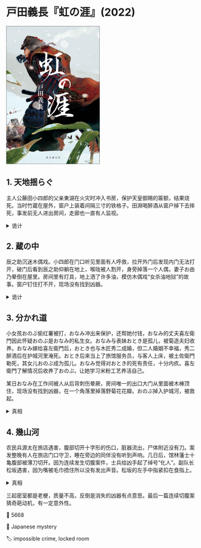 # 戸田義長『虹の涯』(2022)

<img src=images/2022_cover.jpg width=250/>

## 1. 天地揺らぐ

主人公藤田小四郎的父亲東湖在火灾时冲入书房，保护天皇御赐的匾额，结果烧死。当时竹蔵在屋外，窗户上装着间隔三寸的铁格子。田淵喝醉酒从窗户掉下去摔死，事发前无人进出房间，走廊也一直有人监视。

<details><summary>诡计</summary>
<img src=images/2022_fork.jpg width=100/>

竹蔵用Y形叉子（如图）从窗户格子伸进去，把東湖固定在墙上。東湖手里拿着牌匾，宁死不肯把它放在地上的火灾灰烬中，因为没法腾出手而被活活烧死。田淵从窗户探出身子拿外面叵罗里的食物，竿子弯曲将其拽下来摔死。
</details>

## 2. 蔵の中

辰之助沉迷木偶戏。小四郎在门口听见里面有人呼救，拉开外门后发现内门无法打开，破门后看到辰之助仰躺在地上，喉咙被人割开，身旁掉落一个人偶，妻子お由乃晕倒在屋里。房间里有灯具，地上洒了许多油，模仿木偶戏“女杀油地狱”的故事。窗户钉住打不开，现场没有找到凶器。

<details><summary>诡计</summary>
清兵衛通知秋山说小四郎要来矢田村 秋山于是计划陷害小四郎
清兵衛骗辰之助表演木偶戏，趁其不备将其割喉。お由乃把尸体搬到门口，顶住内门，打翻油桶是为了方便移动尸体。凶器是一把金刚石小刀，藏在灯油盘的油中，因为和油的折射率相同，所以没有反射，从外侧看不见。洒油的另一个目的是为了转移对灯油盘的注意力。
</details>

## 3. 分かれ道

小女孩おのぶ偷红薯被打，おなみ冲出来保护，还帮她付钱，おなみ的丈夫喜左衛門因此怀疑おのぶ是おなみ的私生女。おなみ与表妹おとき是孤儿，被菊造夫妇收养。おなみ嫁给喜左衛門后，おとき也与木匠秀二成婚，但二人婚姻不幸福，秀二醉酒后在护城河里淹死。おとき后来当上了旅馆服务员，与客人上床，被土佐衛門勒死，其女儿おのぶ成为孤儿。おなみ觉得对おとき的死有责任，十分内疚。喜左衛門了解情况后收养了おのぶ，让她学习米粉工艺养活自己。

某日おなみ在工作间被人从后背刺伤晕厥，房间唯一的出口大门从里面被木棒顶住，现场没有找到凶器，在一个角落里掉落野菊花花瓣。おのぶ掉入护城河，被救起。

<details><summary>真相</summary>
おのぶ住所有菊花，粘在她身上。おのぶ用米粉做了十二生肖蛇的工艺品，拿给おなみ看，おなみ给出批评，说她要更加努力才能被收养，二人由此发生口角。おのぶ用工艺品刺伤，おなみ为了保护おのぶ让她快走，并且不要告诉别人自己来过。おなみ烧掉米粉凶器，从内侧锁门后晕倒。
</details>

## 4. 幾山河

农民兵源太在旅店遇害，腹部切开十字形的伤口，脏器流出，尸体附近没有刀。案发整晚有人在旅店门口守卫，睡在旁边的同伴没有听到声响。几日后，馆林藩士十亀腹部被薄刀切开。因为连续发生切腹案件，士兵给凶手起了绰号“化人”。副队长松坂遇害，因为嘴被毛巾捂住所以没有发出声音。松坂的左手中指紧扣在食指上。

<details><summary>真相</summary>
穂継是“化人”，切开尸体肚子是为了学习西医解剖。前二人是死后解剖，第三人是杀人后解剖。松坂临死前做出X手势，代表穂継的家徽“千木紋”。穂継把手术刀藏在雪里，拿出来的时候太冷了粘在手上，撕破皮肤。
</details>

三起密室都是老梗，质量不高，反倒是消失的凶器有点意思。最后一篇连续切腹案猜奇葩动机，有一定意外性。

:link: 5668

:file_folder: Japanese mystery

:label: impossible crime, locked room
